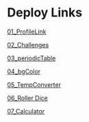 # Deploy Links
[01_ProfileLink](https://frontendchallenge01.netlify.app/)

[02_Challenges](https://frontchallenge02.netlify.app/)

[03_periodicTable](https://03-periodictable.netlify.app/)

[04_bgColor]()

[05_TempConverter](https://temperature-converter-simple.netlify.app/)

[06_Roller Dice]()

[07_Calculator](https://simple-calculaor.netlify.app/)